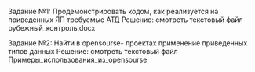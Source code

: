 Задание №1: Продемонстрировать кодом, как реализуется на приведенных ЯП требуемые АТД 
Решение: смотреть текстовый файл рубежный_контроль.docx




Задание №2: Найти в opensourse- проектах применение приведенных типов данных
Решение: смотреть текстовый файл Примеры_использования_из_opensourse
